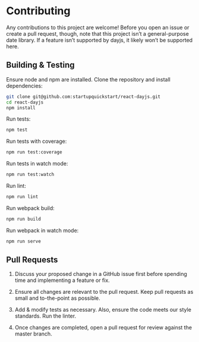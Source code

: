 # Contributing

Any contributions to this project are welcome! Before you open an issue or create a pull request, though, note that this project isn’t a general-purpose date library. If a feature isn’t supported by dayjs, it likely won’t be supported here.

## Building & Testing

Ensure node and npm are installed. Clone the repository and install dependencies:

```bash
git clone git@github.com:startupquickstart/react-dayjs.git
cd react-dayjs
npm install
```

Run tests:
```bash
npm test
```

Run tests with coverage:
```bash
npm run test:coverage
```

Run tests in watch mode:
```bash
npm run test:watch
```

Run lint:
```bash
npm run lint
```

Run webpack build:
```bash
npm run build
```

Run webpack in watch mode:
```bash
npm run serve
```

## Pull Requests
1. Discuss your proposed change in a GitHub issue first before spending time and implementing a feature or fix.

2. Ensure all changes are relevant to the pull request. Keep pull requests as small and to-the-point as possible.

3. Add & modify tests as necessary. Also, ensure the code meets our style standards. Run the linter.

4. Once changes are completed, open a pull request for review against the master branch.
